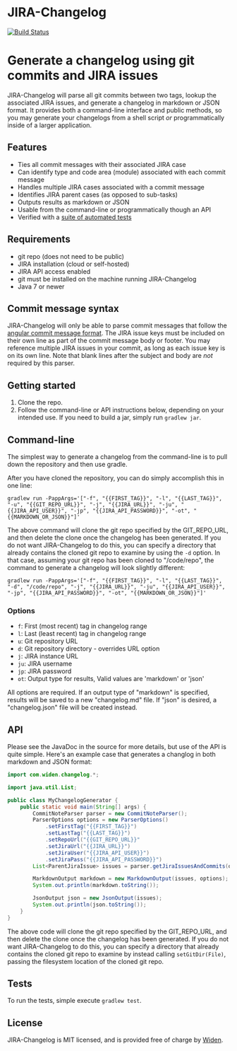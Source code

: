 JIRA-Changelog
===============
[![Build Status](https://travis-ci.org/Widen/jira-changelog.svg?branch=master)](https://travis-ci.org/Widen/jira-changelog)

# Generate a changelog using git commits and JIRA issues

JIRA-Changelog will parse all git commits between two tags, lookup the associated JIRA issues, and generate a 
changelog in markdown or JSON format. It provides both a command-line interface and public methods, so you may generate
your changelogs from a shell script _or_ programmatically inside of a larger application.


## Features

- Ties all commit messages with their associated JIRA case
- Can identify type and code area (module) associated with each commit message
- Handles multiple JIRA cases associated with a commit message
- Identifies JIRA parent cases (as opposed to sub-tasks)
- Outputs results as markdown or JSON
- Usable from the command-line or programmatically though an API
- Verified with a [suite of automated tests](https://github.com/Widen/jira-changelog/tree/master/test)


## Requirements

- git repo (does not need to be public)
- JIRA installation (cloud or self-hosted)
- JIRA API access enabled
- git must be installed on the machine running JIRA-Changelog
- Java 7 or newer


## Commit message syntax

JIRA-Changelog will only be able to parse commit messages that follow the [angular commit message format](https://github.com/angular/angular.js/blob/master/CONTRIBUTING.md#commit).
The JIRA issue keys must be included on their own line as part of the commit message body or footer. You may reference multiple
JIRA issues in your commit, as long as each issue key is on its own line. Note that blank lines after the subject
and body are _not_ required by this parser.


## Getting started

1. Clone the repo.
2. Follow the command-line or API instructions below, depending on your intended use. If you need to build a jar, simply run `gradlew jar`.


## Command-line

The simplest way to generate a changelog from the command-line is to pull down the repository and then use gradle.

After you have cloned the repository, you can do simply accomplish this in one line:

```shell
gradlew run -PappArgs='["-f", "{{FIRST_TAG}}", "-l", "{{LAST_TAG}}", "-u", "{{GIT_REPO_URL}}", "-j", "{{JIRA_URL}}", "-ju", "{{JIRA_API_USER}}", "-jp", "{{JIRA_API_PASSWORD}}", "-ot", "{{MARKDOWN_OR_JSON}}"]'
```

The above command will clone the git repo specified by the GIT_REPO_URL, and then delete the clone once the changelog
has been generated. If you do not want JIRA-Changelog to do this, you can specify a directory that already contains
the cloned git repo to examine by using the `-d` option. In that case, assuming your git repo has been cloned to
"/code/repo", the command to generate a changelog will look slightly different:

```shell
gradlew run -PappArgs='["-f", "{{FIRST_TAG}}", "-l", "{{LAST_TAG}}", "-d", "/code/repo", "-j", "{{JIRA_URL}}", "-ju", "{{JIRA_API_USER}}", "-jp", "{{JIRA_API_PASSWORD}}", "-ot", "{{MARKDOWN_OR_JSON}}"]'
```


### Options

- `f`: First (most recent) tag in changelog range
- `l`: Last (least recent) tag in changelog range
- `u`: Git repository URL
- `d`: Git repository directory - overrides URL option
- `j`: JIRA instance URL
- `ju`: JIRA username
- `jp`: JIRA password
- `ot`: Output type for results, Valid values are 'markdown' or 'json'

All options are required. If an output type of "markdown" is specified, results will be saved to a new "changelog.md" file. 
If "json" is desired, a "changelog.json" file will be created instead.


## API

Please see the JavaDoc in the source for more details, but use of the API is quite simple. Here's an example case that
generates a changlog in both markdown and JSON format:

```java
import com.widen.changelog.*;

import java.util.List;

public class MyChangelogGenerator {
    public static void main(String[] args) {
        CommitNoteParser parser = new CommitNoteParser();
        ParserOptions options = new ParserOptions()
            .setFirstTag("{{FIRST_TAG}}")
            .setLastTag("{{LAST_TAG}}")
            .setRepoUrl("{{GIT_REPO_URL}}"
            .setJiraUrl("{{JIRA_URL}}")
            .setJiraUser("{{JIRA_API_USER}}")
            .setJiraPass("{{JIRA_API_PASSWORD}}")
        List<ParentJiraIssue> issues = parser.getJiraIssuesAndCommits(options);

        MarkdownOutput markdown = new MarkdownOutput(issues, options);
        System.out.println(markdown.toString());

        JsonOutput json = new JsonOutput(issues);
        System.out.println(json.toString());
    }
}
```

The above code will clone the git repo specified by the GIT_REPO_URL, and then delete the clone once the changelog
has been generated. If you do not want JIRA-Changelog to do this, you can specify a directory that already contains
the cloned git repo to examine by instead calling `setGitDir(File)`, passing the filesystem location of the cloned git repo.



## Tests

To run the tests, simple execute `gradlew test`. 


## License

JIRA-Changelog is MIT licensed, and is provided free of charge by [Widen](http://widen.com).  
